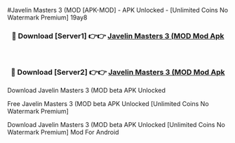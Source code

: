 #Javelin Masters 3 (MOD [APK-MOD] - APK Unlocked - [Unlimited Coins No Watermark Premium] 19ay8



<div align="center">

<h3>🔴 Download [Server1] 👉👉 <a href="https://momento.my/?title=Javelin_Masters_3_(MOD">Javelin Masters 3 (MOD Mod Apk</a></h3><br>

<h3>🔴 Download [Server2] 👉👉 <a href="https://momento.my/?title=Javelin_Masters_3_(MOD">Javelin Masters 3 (MOD Mod Apk</a></h3>
</div>



Download Javelin Masters 3 (MOD beta APK Unlocked

Free Javelin Masters 3 (MOD beta APK Unlocked [Unlimited Coins No Watermark Premium]

Download Javelin Masters 3 (MOD beta APK Unlocked [Unlimited Coins No Watermark Premium] Mod For Android
